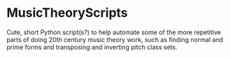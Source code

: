 # MusicTheoryScripts
Cute, short Python script(s?) to help automate some of the more repetitive parts of doing 20th century music theory work, such as finding normal and prime forms and transposing and inverting pitch class sets.
